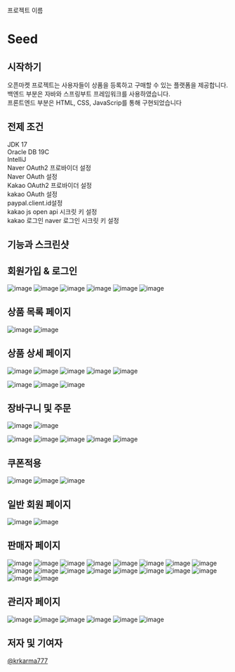 프로젝트 이름

<h1>Seed</h1>

## 시작하기

오픈마켓 프로젝트는 사용자들이 상품을 등록하고 구매할 수 있는 플랫폼을 제공합니다.<br>
백엔드 부분은 자바와 스프링부트 프레임워크를 사용하였습니다.<br>
프론트엔드 부분은 HTML, CSS, JavaScrip를 통해 구현되었습니다

## 전제 조건

JDK 17<br>
Oracle DB 19C<br>
IntelliJ<br>
Naver OAuth2 프로바이더 설정<br>
Naver OAuth 설정<br>
Kakao OAuth2 프로바이더 설정<br>
kakao OAuth 설정<br>
paypal.client.id설정<br>
kakao js open api 시크릿 키 설정<br>
kakao 로그인 naver 로그인 시크릿 키 설정<br>
## 기능과 스크린샷

## 회원가입 & 로그인
![image](https://github.com/krkarma777/online-store/assets/149022496/39edb6b5-134a-482f-83b9-03e6660ca9a2)
![image](https://github.com/krkarma777/online-store/assets/149022496/a7597bf6-1799-4f92-a092-a96a6851eb27)
![image](https://github.com/krkarma777/online-store/assets/149022496/bbda2bd9-634d-4610-bac2-87d4ae5df77d)
![image](https://github.com/krkarma777/online-store/assets/149022496/6ed1c23a-d2b4-4476-aea6-0faa3eaf1de1)
![image](https://github.com/krkarma777/online-store/assets/149022496/3e9dcbfc-aa81-4d83-9120-c599044147e7)
![image](https://github.com/krkarma777/online-store/assets/149022496/a0f2c76f-76ff-4589-bb90-010d55862da0)

## 상품 목록 페이지
![image](https://github.com/krkarma777/online-store/assets/149022496/20395bb3-270a-421e-8aad-cd26abda6ae8)
![image](https://github.com/krkarma777/online-store/assets/149022496/d7f4a12c-c067-463b-b086-dd862554d2d6)


## 상품 상세 페이지
![image](https://github.com/krkarma777/online-store/assets/149022496/a7d5c8b3-849a-45cb-a96e-bc36b9f5d0f2)
![image](https://github.com/krkarma777/online-store/assets/149022496/de0c59e0-3e3a-42ba-acf4-fd2e584bf54d)
![image](https://github.com/krkarma777/online-store/assets/149022496/b01e3cd3-7ee9-4ed5-b906-f839c73014a3)
![image](https://github.com/krkarma777/online-store/assets/149022496/8ea69d01-5d9f-4061-a711-6a5acfac3df6)
![image](https://github.com/krkarma777/online-store/assets/149022496/bcfc847d-f1ab-4378-b5f9-b9809d12eafc)

![image](https://github.com/krkarma777/online-store/assets/149022496/c5ace95e-7738-495d-8789-b0ee7faa2f84)
![image](https://github.com/krkarma777/online-store/assets/149022496/ffe8f2ab-5fcf-43af-8a5a-f13b389298e0)
![image](https://github.com/krkarma777/online-store/assets/149022496/338d7250-707f-4c49-8c69-80cfcead3a94)


## 장바구니 및 주문
![image](https://github.com/krkarma777/online-store/assets/149022496/5d2f825f-8322-4059-a638-eb97f6c9a071)
![image](https://github.com/krkarma777/online-store/assets/149022496/52696a1a-64fc-45c9-b736-6086b95d6fe1)

![image](https://github.com/krkarma777/online-store/assets/149022496/0ec67ad5-0a34-4e83-b7de-08ade9f2fe22)
![image](https://github.com/krkarma777/online-store/assets/149022496/e5fd91de-b8e5-4aad-9736-44bb1ec72375)
![image](https://github.com/krkarma777/online-store/assets/149022496/9cd756be-f4b7-4aa1-a8a5-221751ad4785)
![image](https://github.com/krkarma777/online-store/assets/149022496/fc473698-03bc-4ae2-acb2-c8c82366d812)
![image](https://github.com/krkarma777/online-store/assets/149022496/c15f4b01-08ed-405b-8096-b6addd5712b5)

## 쿠폰적용
![image](https://github.com/krkarma777/online-store/assets/149022496/bc1f6d53-7efb-42f4-8fcb-7397c751c639)
![image](https://github.com/krkarma777/online-store/assets/149022496/cff2aa55-1ddb-4547-89c9-94829d5a8d6b)
![image](https://github.com/krkarma777/online-store/assets/149022496/f5d87e43-fef2-4fc8-8d58-e36c9dec7793)


## 일반 회원 페이지
![image](https://github.com/krkarma777/online-store/assets/149022496/cc0246f9-29db-4b05-bb19-61d92a6a14c3)
![image](https://github.com/krkarma777/online-store/assets/149022496/15d299a7-f311-40ac-9bd6-79818b20030e)



## 판매자 페이지
![image](https://github.com/krkarma777/online-store/assets/149022496/0cb64cf4-4a0a-4654-97bf-51fdd4973f1c)
![image](https://github.com/krkarma777/online-store/assets/149022496/9df6bb65-0b02-438b-aff5-07ff0b7df27c)
![image](https://github.com/krkarma777/online-store/assets/149022496/d00d77a5-9194-4dad-ba90-5021bb6c87e8)
![image](https://github.com/krkarma777/online-store/assets/149022496/81e75fd2-4f4f-4de2-aabf-3cfef7431fe8)
![image](https://github.com/krkarma777/online-store/assets/149022496/c0092969-1763-4a1c-8e6c-b79cb39d23bc)
![image](https://github.com/krkarma777/online-store/assets/149022496/97497aa0-2b9a-436e-85e0-077a08b4a512)
![image](https://github.com/krkarma777/online-store/assets/149022496/c999dda7-6b2a-48dd-a0c7-a9f5c8648791)
![image](https://github.com/krkarma777/online-store/assets/149022496/a2791d67-1fba-430f-b625-310e6bfc6fc5)
![image](https://github.com/krkarma777/online-store/assets/149022496/2f9dc979-7f3c-40e5-a06a-3665de31eadc)
![image](https://github.com/krkarma777/online-store/assets/149022496/3b80fbab-02d4-43a3-8017-d6b62d90ef9e)
![image](https://github.com/krkarma777/online-store/assets/149022496/c57659d2-48c2-430b-97e0-e2fb34bd109d)
![image](https://github.com/krkarma777/online-store/assets/149022496/e1602557-4e33-4d24-8588-14d21e78705c)
![image](https://github.com/krkarma777/online-store/assets/149022496/dc0d2833-85a6-4127-b295-213a50757db7)
![image](https://github.com/krkarma777/online-store/assets/149022496/9daa7d00-435c-441e-b526-01a6ace7826d)
![image](https://github.com/krkarma777/online-store/assets/149022496/5b1c0013-afca-4804-a521-bb5656f1bb8b)
![image](https://github.com/krkarma777/online-store/assets/149022496/89d57702-2f8a-43fa-adfe-8da58db0490e)
![image](https://github.com/krkarma777/online-store/assets/149022496/af3fe60f-419b-43c1-a98b-126654bb1fae)
![image](https://github.com/krkarma777/online-store/assets/149022496/a3b38f93-fa43-4470-ab3e-afcd2e66d149)

## 관리자 페이지
![image](https://github.com/krkarma777/online-store/assets/149022496/2201887f-1553-41b6-a698-1a29e2aa6dfb)
![image](https://github.com/krkarma777/online-store/assets/149022496/060617aa-6654-4954-8c67-900a43777f5e)
![image](https://github.com/krkarma777/online-store/assets/149022496/05b05f39-1b9d-4f04-95f0-03cf8a4df7a2)
![image](https://github.com/krkarma777/online-store/assets/149022496/7802f79f-4e91-4270-a8f1-d8fb52030e3f)
![image](https://github.com/krkarma777/online-store/assets/149022496/a41bbfa5-d0a5-4f80-8a5a-6fc0815ad09d)
![image](https://github.com/krkarma777/online-store/assets/149022496/840bc554-6511-4a1d-9d4b-138390b5fbd6)

## 저자 및 기여자

[@krkarma777]([링크](https://github.com/krkarma777)https://github.com/krkarma777)

</div>

